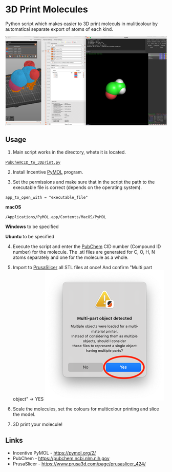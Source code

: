 # 3D Print Molecules
 Python script which makes easier to 3D print moleculs in muliticolour by automatical separate export of atoms of each kind. 
 
![Molecule for 3D printing in PrusaSlicer (left) and in PyMOL (right)](https://github.com/KubiV/3D-Print-Molecules/blob/main/Photos/Img1.png)

## Usage

 1. Main script works in the directory, whete it is located.

[`PubChemCID_to_3Dprint.py`](https://github.com/KubiV/3D-Print-Molecules/blob/main/PubChemCID_to_3Dprint.py)

  2. Install Incentive [PyMOL](https://pymol.org/2/) program.

  3. Set the permissions and make sure that in the script the path to the executable file is correct (depends on the operating system).

    app_to_open_with = "executable_file"

**macOS**

    /Applications/PyMOL.app/Contents/MacOS/PyMOL

**Windows**
to be specified

**Ubuntu**
to be specified

 4. Execute the script and enter the [PubChem](https://pubchem.ncbi.nlm.nih.gov) CID number (Compound ID number) for the molecule. The .stl files are generated for C, O, H, N atoms separately and one for the molecule as a whole.

 5. Import to [PrusaSlicer](https://www.prusa3d.com/page/prusaslicer_424/) all STL files at once! And confirm "Multi part object" -> YES
   ![Molecule for 3D printing in PrusaSlicer (left) and in PyMOL (right)](https://github.com/KubiV/3D-Print-Molecules/blob/main/Photos/Img2.png)

 6.  Scale the molecules, set the colours for multicolour printing and slice the model.

 7.  3D print your molecule!

## Links

 - Incentive PyMOL - https://pymol.org/2/
 - PubChem - https://pubchem.ncbi.nlm.nih.gov
 - PrusaSlicer - https://www.prusa3d.com/page/prusaslicer_424/
